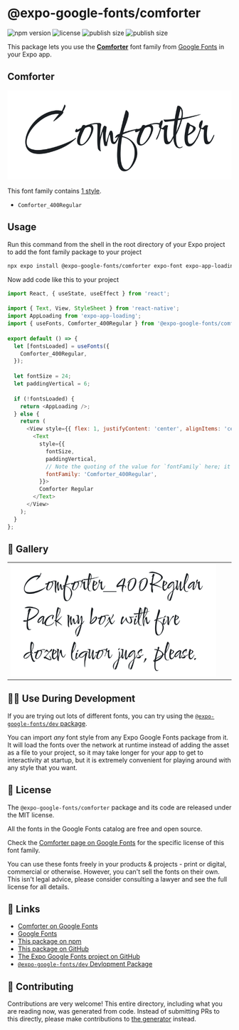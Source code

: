 # @expo-google-fonts/comforter

![npm version](https://flat.badgen.net/npm/v/@expo-google-fonts/comforter)
![license](https://flat.badgen.net/github/license/expo/google-fonts)
![publish size](https://flat.badgen.net/packagephobia/install/@expo-google-fonts/comforter)
![publish size](https://flat.badgen.net/packagephobia/publish/@expo-google-fonts/comforter)

This package lets you use the [**Comforter**](https://fonts.google.com/specimen/Comforter) font family from [Google Fonts](https://fonts.google.com/) in your Expo app.

## Comforter

![Comforter](./font-family.png)

This font family contains [1 style](#-gallery).

- `Comforter_400Regular`

## Usage

Run this command from the shell in the root directory of your Expo project to add the font family package to your project
```sh
npx expo install @expo-google-fonts/comforter expo-font expo-app-loading
```

Now add code like this to your project
```js
import React, { useState, useEffect } from 'react';

import { Text, View, StyleSheet } from 'react-native';
import AppLoading from 'expo-app-loading';
import { useFonts, Comforter_400Regular } from '@expo-google-fonts/comforter';

export default () => {
  let [fontsLoaded] = useFonts({
    Comforter_400Regular,
  });

  let fontSize = 24;
  let paddingVertical = 6;

  if (!fontsLoaded) {
    return <AppLoading />;
  } else {
    return (
      <View style={{ flex: 1, justifyContent: 'center', alignItems: 'center' }}>
        <Text
          style={{
            fontSize,
            paddingVertical,
            // Note the quoting of the value for `fontFamily` here; it expects a string!
            fontFamily: 'Comforter_400Regular',
          }}>
          Comforter Regular
        </Text>
      </View>
    );
  }
};

```

## 🔡 Gallery


||||
|-|-|-|
|![Comforter_400Regular](./Comforter_400Regular.ttf.png)||||


## 👩‍💻 Use During Development

If you are trying out lots of different fonts, you can try using the [`@expo-google-fonts/dev` package](https://github.com/expo/google-fonts/tree/master/font-packages/dev#readme).

You can import *any* font style from any Expo Google Fonts package from it. It will load the fonts
over the network at runtime instead of adding the asset as a file to your project, so it may take longer
for your app to get to interactivity at startup, but it is extremely convenient
for playing around with any style that you want.

## 📖 License

The `@expo-google-fonts/comforter` package and its code are released under the MIT license.

All the fonts in the Google Fonts catalog are free and open source.

Check the [Comforter page on Google Fonts](https://fonts.google.com/specimen/Comforter) for the specific license of this font family.

You can use these fonts freely in your products & projects - print or digital, commercial or otherwise. However, you can't sell the fonts on their own. This isn't legal advice, please consider consulting a lawyer and see the full license for all details.

## 🔗 Links

- [Comforter on Google Fonts](https://fonts.google.com/specimen/Comforter)
- [Google Fonts](https://fonts.google.com/)
- [This package on npm](https://www.npmjs.com/package/@expo-google-fonts/comforter)
- [This package on GitHub](https://github.com/expo/google-fonts/tree/master/font-packages/comforter)
- [The Expo Google Fonts project on GitHub](https://github.com/expo/google-fonts)
- [`@expo-google-fonts/dev` Devlopment Package](https://github.com/expo/google-fonts/tree/master/font-packages/dev)

## 🤝 Contributing

Contributions are very welcome! This entire directory, including what you are reading now, was generated from code. Instead of submitting PRs to this directly, please make contributions to [the generator](https://github.com/expo/google-fonts/tree/master/packages/generator) instead.

